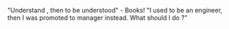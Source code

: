 "Understand , then to be understood" - Books!
"I used to be an engineer, then I was promoted to manager instead. What should I do ?"

## 